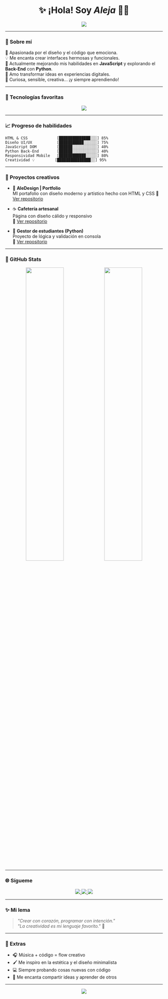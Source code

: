 <h1 align="center">✨ ¡Hola! Soy <em>Aleja</em> 👩‍💻</h1>

<p align="center">
  <img src="https://readme-typing-svg.demolab.com?font=Poppins&size=22&pause=1500&color=FF88C2&center=true&vCenter=true&width=600&lines=Front-end+Lover+%F0%9F%92%8C;Creativa+que+convierte+ideas+en+c%C3%B3digo.;Aprendiendo+Back-end+y+JavaScript.;Dise%C3%B1o+con+alma+y+funci%C3%B3n.;Innovando+con+cada+l%C3%ADnea+de+c%C3%B3digo.;Nunca+dejo+de+aprender+%F0%9F%8C%9F" />
</p>

---

### 🎀 Sobre mí

🌸 Apasionada por el diseño y el código que emociona.  
💡 Me encanta crear interfaces hermosas y funcionales.  
🌱 Actualmente mejorando mis habilidades en **JavaScript** y explorando el **Back-End** con **Python**.  
🎨 Amo transformar ideas en experiencias digitales.  
🦄 Curiosa, sensible, creativa... ¡y siempre aprendiendo!

---

### 💖 Tecnologías favoritas

<p align="center">
  <img src="https://skillicons.dev/icons?i=html,css,js,python,figma,github,vscode&theme=light" />
</p>

---

### 📈 Progreso de habilidades

```text
HTML & CSS             [██████████████░░░] 85%
Diseño UI/UX           [███████████░░░░░░] 75%
JavaScript DOM         [██████░░░░░░░░░░░] 40%
Python Back-End        [██████░░░░░░░░░░░] 40%
Responsividad Mobile   [████████████░░░░░] 80%
Creatividad 💡         [███████████████░░] 95%
```

---

### 💼 Proyectos creativos

- 🌷 **AleDesign | Portfolio**  
  MI portafolio con diseño moderno y artístico hecho con HTML y CSS
  🔗 [Ver repositorio](https://github.com/tuusuario/aledesign)

- ☕ **Cafetería artesanal**  
  Página con diseño cálido y responsivo  
  🔗 [Ver repositorio](https://github.com/tuusuario/cafeteria-artesanal)

- 🧮 **Gestor de estudiantes (Python)**  
  Proyecto de lógica y validación en consola  
  🔗 [Ver repositorio](https://github.com/tuusuario/gestor-estudiantes)

---

### 🌟 GitHub Stats

<div align="center">
  <img src="https://github-readme-stats.vercel.app/api?username=alejaquiroga545&show_icons=true&theme=rose_pine&icon_color=ffffff&title_color=ffffff&text_color=ffffff&bg_color=B78FE5&hide_border=true" width="49%" />
  <img src="https://github-readme-stats.vercel.app/api/top-langs/?username=alejaquiroga545&layout=compact&theme=rose_pine&title_color=ffffff&text_color=ffffff&bg_color=AD67E6&hide_border=true" width="49%"  />
</div>

---

### 🌐 Sígueme

<p align="center">
  <a href="https://www.instagram.com/TU_USUARIO/" target="_blank">
    <img src="https://img.shields.io/badge/Instagram-FF88C2?style=for-the-badge&logo=instagram&logoColor=white" />
  </a>
  <a href="https://www.linkedin.com/in/TU_USUARIO/" target="_blank">
    <img src="https://img.shields.io/badge/LinkedIn-C084FC?style=for-the-badge&logo=linkedin&logoColor=white" />
  </a>
  <a href="mailto:tucorreo@gmail.com" target="_blank">
    <img src="https://img.shields.io/badge/Gmail-FCA3CC?style=for-the-badge&logo=gmail&logoColor=white" />
  </a>
</p>

---

### ✨ Mi lema

> _"Crear con corazón, programar con intención."_  
> _"La creatividad es mi lenguaje favorito."_ 🌸

---

### 🌸 Extras

- 🎧 Música + código = flow creativo  
- 🖌️ Me inspiro en la estética y el diseño minimalista  
- 💻 Siempre probando cosas nuevas con código  
- 💬 Me encanta compartir ideas y aprender de otros

---

<p align="center">
  <img src="https://capsule-render.vercel.app/api?type=waving&color=ffc8dd&height=100&section=footer"/>
</p>
